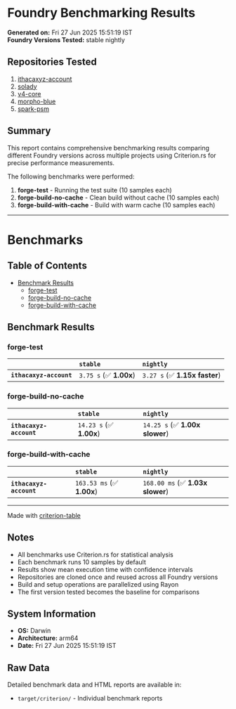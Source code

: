 # Foundry Benchmarking Results

**Generated on:** Fri 27 Jun 2025 15:51:19 IST  
**Foundry Versions Tested:** stable nightly  

## Repositories Tested

1. [ithacaxyz-account](https://github.com/ithacaxyz/main)
2. [solady](https://github.com/Vectorized/main)
3. [v4-core](https://github.com/Uniswap/main)
4. [morpho-blue](https://github.com/morpho-org/main)
5. [spark-psm](https://github.com/marsfoundation/master)

## Summary

This report contains comprehensive benchmarking results comparing different Foundry versions across multiple projects using Criterion.rs for precise performance measurements.

The following benchmarks were performed:

1. **forge-test** - Running the test suite (10 samples each)
2. **forge-build-no-cache** - Clean build without cache (10 samples each)  
3. **forge-build-with-cache** - Build with warm cache (10 samples each)

---

# Benchmarks

## Table of Contents

- [Benchmark Results](#benchmark-results)
    - [forge-test](#forge-test)
    - [forge-build-no-cache](#forge-build-no-cache)
    - [forge-build-with-cache](#forge-build-with-cache)

## Benchmark Results

### forge-test

|                         | `stable`               | `nightly`                      |
|:------------------------|:-----------------------|:------------------------------ |
| **`ithacaxyz-account`** | `3.75 s` (✅ **1.00x**) | `3.27 s` (✅ **1.15x faster**)  |

### forge-build-no-cache

|                         | `stable`                | `nightly`                       |
|:------------------------|:------------------------|:------------------------------- |
| **`ithacaxyz-account`** | `14.23 s` (✅ **1.00x**) | `14.25 s` (✅ **1.00x slower**)  |

### forge-build-with-cache

|                         | `stable`                  | `nightly`                         |
|:------------------------|:--------------------------|:--------------------------------- |
| **`ithacaxyz-account`** | `163.53 ms` (✅ **1.00x**) | `168.00 ms` (✅ **1.03x slower**)  |

---
Made with [criterion-table](https://github.com/nu11ptr/criterion-table)

## Notes

- All benchmarks use Criterion.rs for statistical analysis
- Each benchmark runs 10 samples by default
- Results show mean execution time with confidence intervals
- Repositories are cloned once and reused across all Foundry versions
- Build and setup operations are parallelized using Rayon
- The first version tested becomes the baseline for comparisons

## System Information

- **OS:** Darwin
- **Architecture:** arm64
- **Date:** Fri 27 Jun 2025 15:51:19 IST

## Raw Data

Detailed benchmark data and HTML reports are available in:
- `target/criterion/` - Individual benchmark reports

